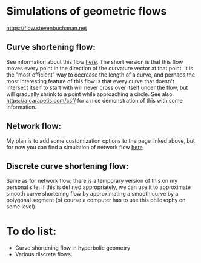 # Simulations of geometric flows

https://flow.stevenbuchanan.net

## Curve shortening flow:
See information about this flow [here](https://en.wikipedia.org/wiki/Curve-shortening_flow).
The short version is that this flow moves every point in the direction of the curvature vector at that point.
It is the "most efficient" way to decrease the length of a curve, and perhaps the most interesting feature of this flow is that every curve that doesn't intersect itself to start with will never cross over itself under the flow, but will gradually shrink to a point while approaching a circle.
See also https://a.carapetis.com/csf/ for a nice demonstration of this with some information.

## Network flow:
My plan is to add some customization options to the page linked above, but for now you can find a simulation of network flow [here](https://stevenbuchanan.net/cool-stuff/).

## Discrete curve shortening flow:
Same as for network flow; there is a temporary version of this on my personal site.
If this is defined appropriately, we can use it to approximate smooth curve shortening flow by approximating a smooth curve by a polygonal segment (of course a computer has to use this philosophy on some level).

# To do list:
- Curve shortening flow in hyperbolic geometry
- Various discrete flows
